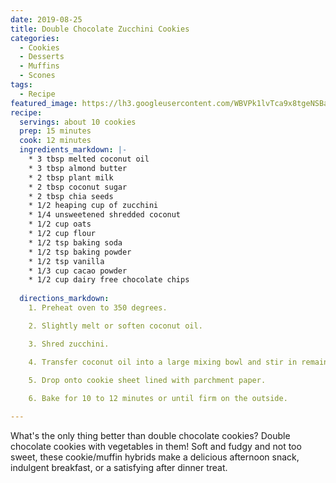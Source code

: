 ```yaml
---
date: 2019-08-25
title: Double Chocolate Zucchini Cookies
categories: 
  - Cookies
  - Desserts
  - Muffins
  - Scones
tags:
  - Recipe
featured_image: https://lh3.googleusercontent.com/WBVPk1lvTca9x8tgeNSBaPezZFNx3apIV2uyvCTRrR2Lx9olOckR9sk8Kfl740jj4c71XyPBOZggz0yOENPZ9rIhjQae6-7TFSGnPrPiUYpVU-iRcYVkmYLnXjH_HSzAiDyVulBklJM=w2400
recipe:
  servings: about 10 cookies
  prep: 15 minutes
  cook: 12 minutes
  ingredients_markdown: |-
    * 3 tbsp melted coconut oil
    * 3 tbsp almond butter
    * 2 tbsp plant milk
    * 2 tbsp coconut sugar
    * 2 tbsp chia seeds
    * 1/2 heaping cup of zucchini
    * 1/4 unsweetened shredded coconut
    * 1/2 cup oats
    * 1/2 cup flour
    * 1/2 tsp baking soda
    * 1/2 tsp baking powder
    * 1/2 tsp vanilla
    * 1/3 cup cacao powder
    * 1/2 cup dairy free chocolate chips
    
  directions_markdown:
    1. Preheat oven to 350 degrees.

    2. Slightly melt or soften coconut oil.

    3. Shred zucchini.

    4. Transfer coconut oil into a large mixing bowl and stir in remaining ingredients.

    5. Drop onto cookie sheet lined with parchment paper.
    
    6. Bake for 10 to 12 minutes or until firm on the outside.

---
```

What's the only thing better than double chocolate cookies? Double chocolate cookies with vegetables in them! Soft and fudgy and not too sweet, these cookie/muffin hybrids make a delicious afternoon snack, indulgent breakfast, or a satisfying after dinner treat.
